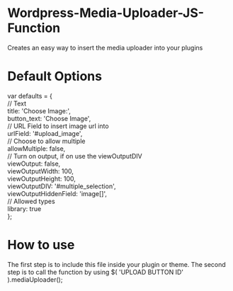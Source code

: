 Wordpress-Media-Uploader-JS-Function
====================================

Creates an easy way to insert the media uploader into your plugins

Default Options
===============
var defaults = {<br />
	// Text<br />
	title: 'Choose Image:',<br />
	button_text: 'Choose Image',<br />
	// URL Field to insert image url into<br />
	urlField: '#upload_image',<br />
	// Choose to allow multiple<br />
	allowMultiple: false,<br />
	// Turn on output, if on use the viewOutputDIV<br />
	viewOutput: false,<br />
	viewOutputWidth: 100,<br />
	viewOutputHeight: 100,<br />
	viewOutputDIV: '#multiple_selection',<br />
	viewOutputHiddenField: 'image[]',<br />
	// Allowed types<br />
	library: true<br />
};
		
How to use
==========
The first step is to include this file inside your plugin or theme.
The second step is to call the function by using
$( 'UPLOAD BUTTON ID' ).mediaUploader();
